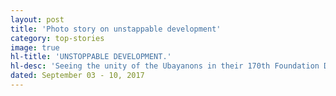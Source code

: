 ```yaml
---
layout: post
title: 'Photo story on unstappable development'
category: top-stories
image: true
hl-title: 'UNSTOPPABLE DEVELOPMENT.'
hl-desc: 'Seeing the unity of the Ubayanons in their 170th Foundation Day, Cabinet Sec. Leoncio Evasco foresaw the unstoppable development of the town. He however reminded local officials to make sure potable water and power is responded this early so that the progress is even faster. (rahc/PIA-7/Bohol)'
dated: September 03 - 10, 2017
---
```

